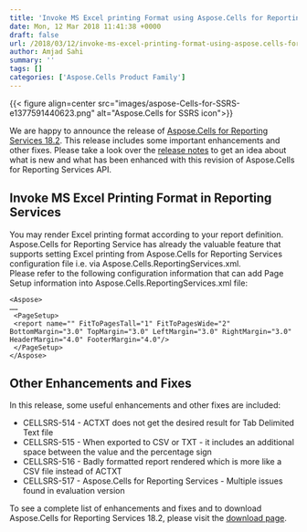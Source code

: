 ```yaml
---
title: 'Invoke MS Excel printing Format using Aspose.Cells for Reporting Services 18.2'
date: Mon, 12 Mar 2018 11:41:38 +0000
draft: false
url: /2018/03/12/invoke-ms-excel-printing-format-using-aspose.cells-for-reporting-services-18.2/
author: Amjad Sahi
summary: ''
tags: []
categories: ['Aspose.Cells Product Family']
---
```




{{< figure align=center src="images/aspose-Cells-for-SSRS-e1377591440623.png" alt="Aspose.Cells for SSRS icon">}}


We are happy to announce the release of [Aspose.Cells for Reporting Services 18.2][1]. This release includes some important enhancements and other fixes. Please take a look over the [release notes][2] to get an idea about what is new and what has been enhanced with this revision of Aspose.Cells for Reporting Services API.

## Invoke MS Excel Printing Format in Reporting Services

You may render Excel printing format according to your report definition. Aspose.Cells for Reporting Service has already the valuable feature that supports setting Excel printing from Aspose.Cells for Reporting Services configuration file i.e. via Aspose.Cells.ReportingServices.xml.  
Please refer to the following configuration information that can add Page Setup information into Aspose.Cells.ReportingServices.xml file:

```
<Aspose>
……
 <PageSetup>
 <report name="" FitToPagesTall="1" FitToPagesWide="2" BottomMargin="3.0" TopMargin="3.0" LeftMargin="3.0" RightMargin="3.0" HeaderMargin="4.0" FooterMargin="4.0"/>
 </PageSetup>
</Aspose>
```

## Other Enhancements and Fixes

In this release, some useful enhancements and other fixes are included:

*   CELLSRS-514 - ACTXT does not get the desired result for Tab Delimited Text file
*   CELLSRS-515 - When exported to CSV or TXT - it includes an additional space between the value and the percentage sign
*   CELLSRS-516 - Badly formatted report rendered which is more like a CSV file instead of ACTXT
*   CELLSRS-517 - Aspose.Cells for Reporting Services - Multiple issues found in evaluation version

To see a complete list of enhancements and fixes and to download Aspose.Cells for Reporting Services 18.2, please visit the [download page][3].




[1]: https://downloads.aspose.com/cells/reportingservices/new-releases/aspose.cells-for-reporting-services-18.2/
[2]: https://docs.aspose.com/display/cellsreportingservices/Aspose.Cells+for+Reporting+Services+18.2+Release+Notes
[3]: https://downloads.aspose.com/cells/reportingservices/new-releases/aspose.cells-for-reporting-services-18.2/




